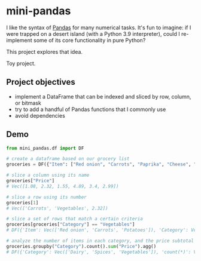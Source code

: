 # mini-pandas

I like the syntax of [Pandas](https://pandas.pydata.org/) for many numerical tasks.
It's fun to imagine: if I were trapped on a desert island (with a Python 3.9 interpreter), could I re-implement some of its core functionality in pure Python?

This project explores that idea.

Toy project.

## Project objectives

- implement a DataFrame that can be indexed and sliced by row, column, or bitmask
- try to add a handful of Pandas functions that I commonly use
- avoid dependencies

## Demo

```python
from mini_pandas.df import DF

# create a dataframe based on our grocery list
groceries = DF({"Item": ["Red onion", "Carrots", "Paprika", "Cheese", "Potatoes", "Milk"], "Category": ["Vegetables", "Vegetables", "Spices", "Dairy", "Vegetables", "Dairy"], "Price": [1.08, 2.32, 1.55, 4.89, 3.40, 2.99]})

# slice a column using its name
groceries["Price"]
# Vec([1.08, 2.32, 1.55, 4.89, 3.4, 2.99])

# slice a row using its number
groceries[1]
# Vec(['Carrots', 'Vegetables', 2.32])

# slice a set of rows that match a certain criteria
groceries[groceries["Category"] == "Vegetables"]
# DF({'Item': Vec(['Red onion', 'Carrots', 'Potatoes']), 'Category': Vec(['Vegetables', 'Vegetables', 'Vegetables']), 'Price': Vec([1.08, 2.32, 3.4])})

# analyze the number of items in each category, and the price subtotal for each category
groceries.groupby("Category").count().sum("Price").agg()
# DF({'Category': Vec(['Dairy', 'Spices', 'Vegetables']), 'count(*)': Vec([2, 1, 3]), 'sum(Price)': Vec([7.88, 1.55, 6.8])})
```